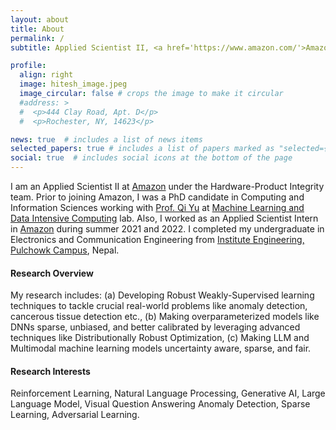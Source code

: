 ```yaml
---
layout: about
title: About
permalink: /
subtitle: Applied Scientist II, <a href='https://www.amazon.com/'>Amazon</a>, Sunnyvale, CA, 94089, USA.

profile:
  align: right
  image: hitesh_image.jpeg
  image_circular: false # crops the image to make it circular
  #address: >
  #  <p>444 Clay Road, Apt. D</p>
  #  <p>Rochester, NY, 14623</p>

news: true  # includes a list of news items
selected_papers: true # includes a list of papers marked as "selected={true}"
social: true  # includes social icons at the bottom of the page
---
```

I am an Applied Scientist II at [Amazon](https://www.amazon.com/) under the Hardware-Product Integrity team. Prior to joining Amazon, I was a PhD candidate in Computing and Information Sciences working with [Prof. Qi Yu](https://www.rit.edu/directory/qyuvks-qi-yu) at [Machine Learning and Data Intensive Computing](https://www.rit.edu/mining/) lab. Also, I worked as an Applied Scientist Intern in [Amazon](https://www.amazon.com/) during summer 2021 and 2022.  I completed my undergraduate in Electronics and Communication Engineering from [Institute Engineering, Pulchowk Campus](https://pcampus.edu.np/), Nepal.

#### **Research Overview**
My research includes: (a) Developing Robust Weakly-Supervised learning techniques to  tackle crucial real-world problems like anomaly detection, cancerous tissue detection etc., (b)  Making overparameterized models like DNNs sparse, unbiased, and better calibrated by leveraging advanced techniques like Distributionally Robust Optimization, (c)  Making LLM and Multimodal machine learning models  uncertainty aware, sparse, and fair.

#### **Research Interests**
Reinforcement Learning, Natural Language Processing, Generative AI, Large Language Model, Visual Question Answering Anomaly Detection,  Sparse Learning, Adversarial Learning.

